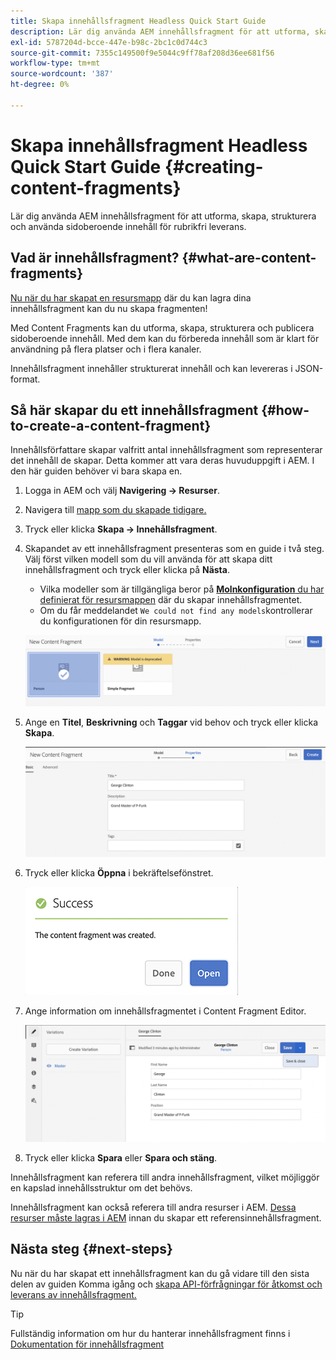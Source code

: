 ```yaml
---
title: Skapa innehållsfragment Headless Quick Start Guide
description: Lär dig använda AEM innehållsfragment för att utforma, skapa, strukturera och använda sidoberoende innehåll för rubrikfri leverans.
exl-id: 5787204d-bcce-447e-b98c-2bc1c0d744c3
source-git-commit: 7355c149500f9e5044c9ff78af208d36ee681f56
workflow-type: tm+mt
source-wordcount: '387'
ht-degree: 0%

---
```


# Skapa innehållsfragment Headless Quick Start Guide {#creating-content-fragments}

Lär dig använda AEM innehållsfragment för att utforma, skapa, strukturera och använda sidoberoende innehåll för rubrikfri leverans.

## Vad är innehållsfragment? {#what-are-content-fragments}

[Nu när du har skapat en resursmapp](create-assets-folder.md) där du kan lagra dina innehållsfragment kan du nu skapa fragmenten!

Med Content Fragments kan du utforma, skapa, strukturera och publicera sidoberoende innehåll. Med dem kan du förbereda innehåll som är klart för användning på flera platser och i flera kanaler.

Innehållsfragment innehåller strukturerat innehåll och kan levereras i JSON-format.

## Så här skapar du ett innehållsfragment {#how-to-create-a-content-fragment}

Innehållsförfattare skapar valfritt antal innehållsfragment som representerar det innehåll de skapar. Detta kommer att vara deras huvuduppgift i AEM. I den här guiden behöver vi bara skapa en.

1. Logga in AEM och välj **Navigering -> Resurser**.
1. Navigera till [mapp som du skapade tidigare.](create-assets-folder.md)
1. Tryck eller klicka **Skapa -> Innehållsfragment**.
1. Skapandet av ett innehållsfragment presenteras som en guide i två steg. Välj först vilken modell som du vill använda för att skapa ditt innehållsfragment och tryck eller klicka på **Nästa**.
   * Vilka modeller som är tillgängliga beror på [**Molnkonfiguration** du har definierat för resursmappen](create-assets-folder.md) där du skapar innehållsfragmentet.
   * Om du får meddelandet `We could not find any models`kontrollerar du konfigurationen för din resursmapp.

   ![Välj innehållsfragmentmodell](assets/content-fragment-model-select.png)
1. Ange en **Titel**, **Beskrivning** och **Taggar** vid behov och tryck eller klicka **Skapa**.

   ![Skapa innehållsfragment](assets/content-fragment-create.png)
1. Tryck eller klicka **Öppna** i bekräftelsefönstret.

   ![Bekräftelse på att innehållsfragment har skapats](assets/content-fragment-confirmation.png)
1. Ange information om innehållsfragmentet i Content Fragment Editor.

   ![Innehållsfragmentsredigerare](assets/content-fragment-edit.png)
1. Tryck eller klicka **Spara** eller  **Spara och stäng**.

Innehållsfragment kan referera till andra innehållsfragment, vilket möjliggör en kapslad innehållsstruktur om det behövs.

Innehållsfragment kan också referera till andra resurser i AEM. [Dessa resurser måste lagras i AEM](/help/assets/manage-assets.md) innan du skapar ett referensinnehållsfragment.

## Nästa steg {#next-steps}

Nu när du har skapat ett innehållsfragment kan du gå vidare till den sista delen av guiden Komma igång och [skapa API-förfrågningar för åtkomst och leverans av innehållsfragment.](create-api-request.md)

>[!TIP]
>
>Fullständig information om hur du hanterar innehållsfragment finns i [Dokumentation för innehållsfragment](/help/assets/content-fragments/content-fragments.md)
